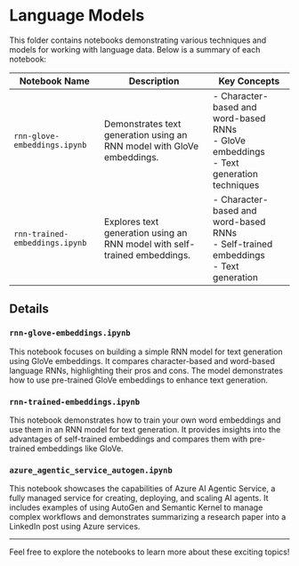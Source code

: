 # Language Models

This folder contains notebooks demonstrating various techniques and models for working with language data. Below is a summary of each notebook:

| Notebook Name                  | Description                                                               | Key Concepts                                                                                |
| ------------------------------ | ------------------------------------------------------------------------- | ------------------------------------------------------------------------------------------- |
| `rnn-glove-embeddings.ipynb`   | Demonstrates text generation using an RNN model with GloVe embeddings.    | - Character-based and word-based RNNs<br>- GloVe embeddings<br>- Text generation techniques |
| `rnn-trained-embeddings.ipynb` | Explores text generation using an RNN model with self-trained embeddings. | - Character-based and word-based RNNs<br>- Self-trained embeddings<br>- Text generation     |


## Details

### `rnn-glove-embeddings.ipynb`
This notebook focuses on building a simple RNN model for text generation using GloVe embeddings. It compares character-based and word-based language RNNs, highlighting their pros and cons. The model demonstrates how to use pre-trained GloVe embeddings to enhance text generation.

### `rnn-trained-embeddings.ipynb`
This notebook demonstrates how to train your own word embeddings and use them in an RNN model for text generation. It provides insights into the advantages of self-trained embeddings and compares them with pre-trained embeddings like GloVe.

### `azure_agentic_service_autogen.ipynb`
This notebook showcases the capabilities of Azure AI Agentic Service, a fully managed service for creating, deploying, and scaling AI agents. It includes examples of using AutoGen and Semantic Kernel to manage complex workflows and demonstrates summarizing a research paper into a LinkedIn post using Azure services.

---

Feel free to explore the notebooks to learn more about these exciting topics!